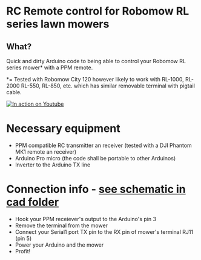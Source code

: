 # RC Remote control for Robomow RL series lawn mowers

## What?

Quick and dirty Arduino code to being able to control your Robomow RL series mower* with a PPM remote.

*= Tested with Robomow City 120 however likely to work with RL-1000, RL-2000 RL-550, RL-850, etc. which has similar removable terminal with pigtail cable.

[![In action on Youtube](https://img.youtube.com/vi/UquXWUTpAvM/0.jpg)](https://www.youtube.com/watch?v=UquXWUTpAvM)

# Necessary equipment

 * PPM compatible RC transmitter an receiver (tested with a DJI Phantom MK1 remote an receiver)
 * Arduino Pro micro (the code shall be portable to other Arduinos)
 * Inverter to the Arduino TX line
 
# Connection info - [see schematic in cad folder](https://raw.githubusercontent.com/martonmiklos/robomow_rl_ppm_remote/master/cad/pro_micro_adapter_schematic.pdf)

 * Hook your PPM receiever's output to the Arduino's pin 3
 * Remove the terminal from the mower
 * Connect your Serial1 port TX pin to the RX pin of mower's terminal RJ11 (pin 5)
 * Power your Arduino and the mower
 * Profit!
